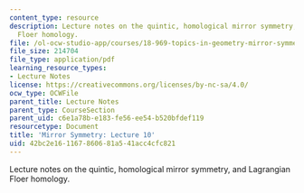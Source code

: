 ```yaml
---
content_type: resource
description: Lecture notes on the quintic, homological mirror symmetry, and Lagrangian
  Floer homology.
file: /ol-ocw-studio-app/courses/18-969-topics-in-geometry-mirror-symmetry-spring-2009/42bc2e161167860681a541acc4cfc821_MIT18_969s09_lec10.pdf
file_size: 214704
file_type: application/pdf
learning_resource_types:
- Lecture Notes
license: https://creativecommons.org/licenses/by-nc-sa/4.0/
ocw_type: OCWFile
parent_title: Lecture Notes
parent_type: CourseSection
parent_uid: c6e1a78b-e183-fe56-ee54-b520bfdef119
resourcetype: Document
title: 'Mirror Symmetry: Lecture 10'
uid: 42bc2e16-1167-8606-81a5-41acc4cfc821
---
```

Lecture notes on the quintic, homological mirror symmetry, and Lagrangian Floer homology.